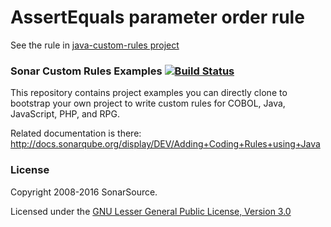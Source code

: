 AssertEquals parameter order rule
==========
See the rule in [java-custom-rules project](java-custom-rules)

### Sonar Custom Rules Examples [![Build Status](https://travis-ci.org/SonarSource/sonar-custom-rules-examples.svg?branch=master)](https://travis-ci.org/SonarSource/sonar-custom-rules-examples)


This repository contains project examples you can directly clone to bootstrap your own project to write custom rules for COBOL, Java, JavaScript, PHP, and RPG.

Related documentation is there: http://docs.sonarqube.org/display/DEV/Adding+Coding+Rules+using+Java

### License

Copyright 2008-2016 SonarSource.

Licensed under the [GNU Lesser General Public License, Version 3.0](http://www.gnu.org/licenses/lgpl.txt)
